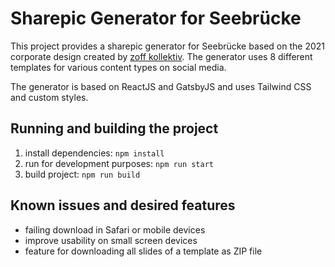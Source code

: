 # Sharepic Generator for Seebrücke

This project provides a sharepic generator for Seebrücke based on the 2021 corporate design created by [zoff kollektiv](https://zoff-kollektiv.net/). The generator uses 8 different templates for various content types on social media.

The generator is based on ReactJS and GatsbyJS and uses Tailwind CSS and custom styles.

## Running and building the project
1. install dependencies: `npm install`
2. run for development purposes: `npm run start`
3. build project: `npm run build`

## Known issues and desired features
- failing download in Safari or mobile devices
- improve usability on small screen devices
- feature for downloading all slides of a template as ZIP file